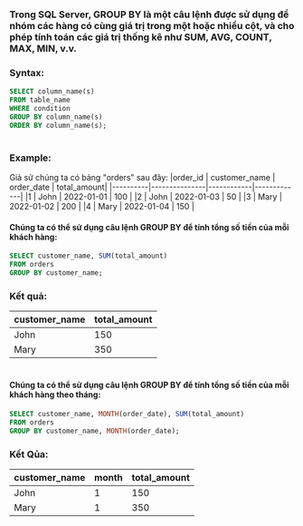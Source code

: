 ### Trong SQL Server, GROUP BY là một câu lệnh được sử dụng để nhóm các hàng có cùng giá trị trong một hoặc nhiều cột, và cho phép tính toán các giá trị thống kê như SUM, AVG, COUNT, MAX, MIN, v.v.


### Syntax:
```Sql
SELECT column_name(s)
FROM table_name
WHERE condition
GROUP BY column_name(s)
ORDER BY column_name(s);
```

#

### Example:
Giả sử chúng ta có bảng "orders" sau đây:
|order_id  | customer_name | order_date | total_amount|
|----------|---------------|------------|-------------|
|1         | John          | 2022-01-01 | 100         |
|2         | John          | 2022-01-03 | 50          |
|3         | Mary          | 2022-01-02 | 200         |
|4         | Mary          | 2022-01-04 | 150         |



#### Chúng ta có thể sử dụng câu lệnh GROUP BY để tính tổng số tiền của mỗi khách hàng:
 ```Sql
 SELECT customer_name, SUM(total_amount)
FROM orders
GROUP BY customer_name;
 
 ```


### Kết quả:
|customer_name | total_amount|
|--------------|-------------|
|John          | 150         |
|Mary          | 350         |


#

#### Chúng ta có thể sử dụng câu lệnh GROUP BY để tính tổng số tiền của mỗi khách hàng theo tháng:
```Sql
SELECT customer_name, MONTH(order_date), SUM(total_amount)
FROM orders
GROUP BY customer_name, MONTH(order_date);
```

### Kết Qủa:
|customer_name | month | total_amount|
|--------------|-------|-------------|
|John          | 1     | 150         |
|Mary          | 1     | 350         |



